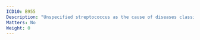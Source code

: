 ```yaml
---
ICD10: B955
Description: "Unspecified streptococcus as the cause of diseases classified to other chapters"
Matters: No
Weight: 0
---
```

